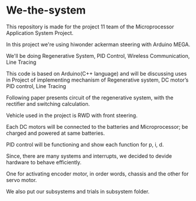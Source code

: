# We-the-system

This repository is made for the project 11 team of the Microprocessor Application System Project.

In this project we're using hiwonder ackerman steering with Arduino MEGA.

We'll be doing Regenerative System, PID Control, Wireless Communication, Line Tracing

This code is based on Arduino(C++ language) and will be discussing uses in Project of implementing mechanism of Regenerative system, DC motor’s PID control, Line Tracing

Following paper presents circuit of the regenerative system, with the rectifier and switching calculation.

Vehicle used in the project is RWD with front steering.

Each DC motors will be connected to the batteries and Microprocessor; be charged and powered at same batteries.

PID control will be functioning and show each function for p, i, d.

Since, there are many systems and interrupts, we decided to devide hardware to behave efficiently.

One for activating encoder motor, in order words, chassis and the other for servo motor.

We also put our subsystems and trials in subsystem folder.
